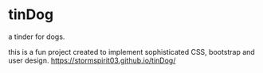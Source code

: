 # tinDog   
a tinder for dogs.


this is a fun project created to implement sophisticated CSS, bootstrap and user design.
https://stormspirit03.github.io/tinDog/
